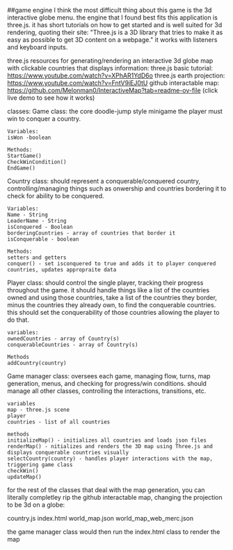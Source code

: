 ##game engine
I think the most difficult thing about this game is the 3d interactive globe menu. the engine that I found best fits this application is three.js. it has short tutorials on how to get started and is well suited for 3d rendering, quoting their site: "Three.js is a 3D library that tries to make it as easy as possible to get 3D content on a webpage."
it works with listeners and keyboard inputs.

three.js resources for generating/rendering an interactive 3d globe map with clickable countries that displays information:
three.js basic tutorial: https://www.youtube.com/watch?v=XPhAR1YdD6o
three.js earth projection: https://www.youtube.com/watch?v=FntV9iEJ0tU
github interactable map: https://github.com/Melonman0/InteractiveMap?tab=readme-ov-file (click live demo to see how it works)

classes:
Game class:
the core doodle-jump style minigame the player must win to conquer a country.

    Variables:
    isWon -boolean

    Methods:
    StartGame()
    CheckWinCondition()
    EndGame()

Country class:
should represent a conquerable/conquered country, controlling/managing things such as onwership and countries bordering it to check for ability to be conquered.

    Variables:
    Name - String
    LeaderName - String
    isConquered - Boolean
    borderingCountries - array of countries that border it
    isConquerable - boolean

    Methods:
    setters and getters
    conquer() - set isconquered to true and adds it to player conquered countries, updates appropraite data

Player class:
should control the single player, tracking their progress throughout the game. it should handle things like a list of the countries owned and using those countries, take a list of the countries they border, minus the countries they already own, to find the conquerable countries. this should set the conquerability of those countries allowing the player to do that.

    variables:
    ownedCountries - array of Country(s)
    conquerableCountries - array of Country(s)

    Methods
    addCountry(country)

Game manager class:
oversees each game, managing flow, turns, map generation, menus, and checking for progress/win conditions. should manage all other classes, controlling the interactions, transitions, etc.

    variables
    map - three.js scene
    player
    countries - list of all countries

    methods
    initializeMap() - initializes all countries and loads json files
    renderMap() - nitializes and renders the 3D map using Three.js and displays conquerable countries visually
    selectCountry(country) - handles player interactions with the map, triggering game class
    checkWin()
    updateMap()

for the rest of the classes that deal with the map generation, you can literally completley rip the github interactable map, changing the projection to be 3d on a globe:

country.js
index.html
world_map.json
world_map_web_merc.json

the game manager class would then run the index.html class to render the map
